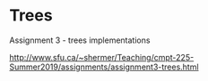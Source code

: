 # Trees
Assignment 3 - trees implementations

http://www.sfu.ca/~shermer/Teaching/cmpt-225-Summer2019/assignments/assignment3-trees.html
